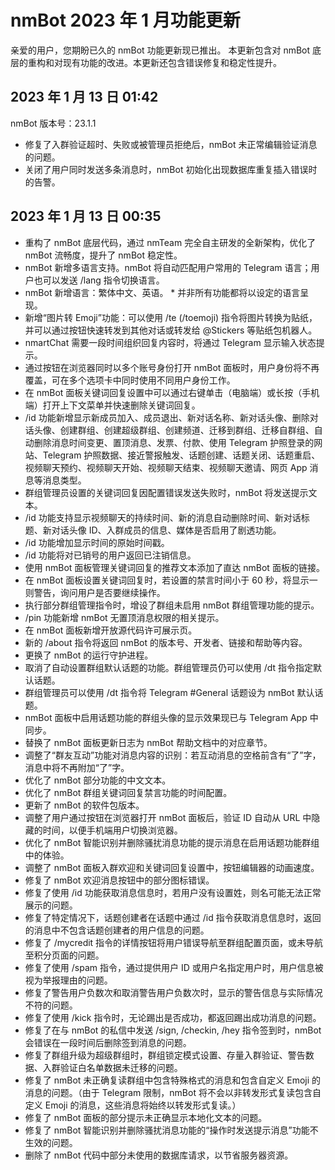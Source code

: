 # nmBot 2023 年 1 月功能更新

亲爱的用户，您期盼已久的 nmBot 功能更新现已推出。
本更新包含对 nmBot 底层的重构和对现有功能的改进。本更新还包含错误修复和稳定性提升。

## 2023 年 1 月 13 日 01:42
nmBot 版本号：23.1.1
- 修复了入群验证超时、失败或被管理员拒绝后，nmBot 未正常编辑验证消息的问题。
- 关闭了用户同时发送多条消息时，nmBot 初始化出现数据库重复插入错误时的告警。

## 2023 年 1 月 13 日 00:35
- 重构了 nmBot 底层代码，通过 nmTeam 完全自主研发的全新架构，优化了 nmBot 流畅度，提升了 nmBot 稳定性。
- nmBot 新增多语言支持。nmBot 将自动匹配用户常用的 Telegram 语言；用户也可以发送 /lang 指令切换语言。
- nmBot 新增语言：繁体中文、英语。
  \* 并非所有功能都将以设定的语言呈现。
- 新增“图片转 Emoji”功能：可以使用 /te (/toemoji) 指令将图片转换为贴纸，并可以通过按钮快速转发到其他对话或转发给 @Stickers 等贴纸包机器人。
- nmartChat 需要一段时间组织回复内容时，将通过 Telegram 显示输入状态提示。
- 通过按钮在浏览器同时以多个账号身份打开 nmBot 面板时，用户身份将不再覆盖，可在多个选项卡中同时使用不同用户身份工作。
- 在 nmBot 面板关键词回复设置中可以通过右键单击（电脑端）或长按（手机端）打开上下文菜单并快速删除关键词回复。
- /id 功能新增显示新成员加入、成员退出、新对话名称、新对话头像、删除对话头像、创建群组、创建超级群组、创建频道、迁移到群组、迁移自群组、自动删除消息时间变更、置顶消息、发票、付款、使用 Telegram 护照登录的网站、Telegram 护照数据、接近警报触发、话题创建、话题关闭、话题重启、视频聊天预约、视频聊天开始、视频聊天结束、视频聊天邀请、网页 App 消息等消息类型。
- 群组管理员设置的关键词回复因配置错误发送失败时，nmBot 将发送提示文本。
- /id 功能支持显示视频聊天的持续时间、新的消息自动删除时间、新对话标题、新对话头像 ID、入群成员的信息、媒体是否启用了剧透功能。
- /id 功能增加显示时间的原始时间戳。
- /id 功能将对已销号的用户返回已注销信息。
- 使用 nmBot 面板管理关键词回复的推荐文本添加了直达 nmBot 面板的链接。
- 在 nmBot 面板设置关键词回复时，若设置的禁言时间小于 60 秒，将显示一则警告，询问用户是否要继续操作。
- 执行部分群组管理指令时，增设了群组未启用 nmBot 群组管理功能的提示。
- /pin 功能新增 nmBot 无置顶消息权限的相关提示。
- 在 nmBot 面板新增开放源代码许可展示页。
- 新的 /about 指令将返回 nmBot 的版本号、开发者、链接和帮助等内容。
- 更换了 nmBot 的运行守护进程。
- 取消了自动设置群组默认话题的功能。群组管理员仍可以使用 /dt 指令指定默认话题。
- 群组管理员可以使用 /dt 指令将 Telegram #General 话题设为 nmBot 默认话题。
- nmBot 面板中启用话题功能的群组头像的显示效果现已与 Telegram App 中同步。
- 替换了 nmBot 面板更新日志为 nmBot 帮助文档中的对应章节。
- 调整了“群友互动”功能对消息内容的识别：若互动消息的空格前含有“了”字，消息中将不再附加“了”字。 
- 优化了 nmBot 部分功能的中文文本。
- 优化了 nmBot 群组关键词回复禁言功能的时间配置。
- 更新了 nmBot 的软件包版本。
- 调整了用户通过按钮在浏览器打开 nmBot 面板后，验证 ID 自动从 URL 中隐藏的时间，以便手机端用户切换浏览器。
- 优化了 nmBot 智能识别并删除骚扰消息功能的提示消息在启用话题功能群组中的体验。
- 调整了 nmBot 面板入群欢迎和关键词回复设置中，按钮编辑器的动画速度。
- 修复了 nmBot 欢迎消息按钮中的部分图标错误。
- 修复了使用 /id 功能获取消息信息时，若用户没有设置姓，则名可能无法正常展示的问题。
- 修复了特定情况下，话题创建者在话题中通过 /id 指令获取消息信息时，返回的消息中不包含话题创建者的用户信息的问题。
- 修复了 /mycredit 指令的详情按钮将用户错误导航至群组配置页面，或未导航至积分页面的问题。
- 修复了使用 /spam 指令，通过提供用户 ID 或用户名指定用户时，用户信息被视为举报理由的问题。
- 修复了警告用户负数次和取消警告用户负数次时，显示的警告信息与实际情况不符的问题。
- 修复了使用 /kick 指令时，无论踢出是否成功，都返回踢出成功消息的问题。
- 修复了在与 nmBot 的私信中发送 /sign, /checkin, /hey 指令签到时，nmBot 会错误在一段时间后删除签到消息的问题。
- 修复了群组升级为超级群组时，群组锁定模式设置、存量入群验证、警告数据、入群验证白名单数据未迁移的问题。
- 修复了 nmBot 未正确复读群组中包含特殊格式的消息和包含自定义 Emoji 的消息的问题。（由于 Telegram 限制，nmBot 将不会以非转发形式复读包含自定义 Emoji 的消息，这些消息将始终以转发形式复读。）
- 修复了 nmBot 面板的部分提示未正确显示本地化文本的问题。
- 修复了 nmBot 智能识别并删除骚扰消息功能的“操作时发送提示消息”功能不生效的问题。
- 删除了 nmBot 代码中部分未使用的数据库请求，以节省服务器资源。
